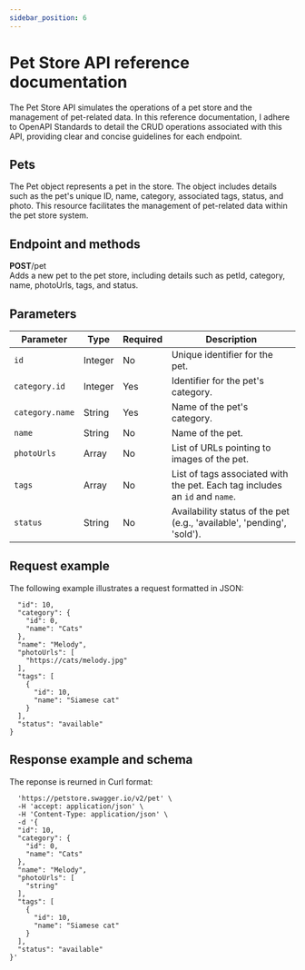 ```yaml
---
sidebar_position: 6
---
```


# Pet Store API reference documentation

The Pet Store API simulates the operations of a pet store and the management of pet-related data. In this reference documentation, I adhere to OpenAPI Standards to detail the CRUD operations associated with this API, providing clear and concise guidelines for each endpoint.

 ## Pets  
The Pet object represents a pet in the store. The object includes details such as the pet's unique ID, name, category, associated tags, status, and photo. This resource facilitates the management of pet-related data within the pet store system.

## Endpoint and methods
**POST**/pet  
Adds a new pet to the pet store, including details such as petId, category, name, photoUrls, tags, and status.

## Parameters  


| Parameter           | Type    | Required | Description                                                                                   |
|---------------------|---------|----------|-----------------------------------------------------------------------------------------------|
| `id`                | Integer | No       | Unique identifier for the pet.                                                                  |
| `category.id`       | Integer | Yes      | Identifier for the pet's category.                                                             |
| `category.name`     | String  | Yes      | Name of the pet's category.                                                                   |
| `name`              | String  | No       | Name of the pet.                                                                               |
| `photoUrls`         | Array   | No       | List of URLs pointing to images of the pet.                                                    |
| `tags`              | Array   | No       | List of tags associated with the pet. Each tag includes an `id` and `name`.                   |
| `status`            | String  | No       | Availability status of the pet (e.g., 'available', 'pending', 'sold').                       |


## Request example  
The following example illustrates a request formatted in JSON:
```{
  "id": 10,
  "category": {
    "id": 0,
    "name": "Cats"
  },
  "name": "Melody",
  "photoUrls": [
    "https://cats/melody.jpg"
  ],
  "tags": [
    {
      "id": 10,
      "name": "Siamese cat"
    }
  ],
  "status": "available"
}
```
  
## Response example and schema 
The reponse is reurned in Curl format: 
```curl -X 'POST' \
  'https://petstore.swagger.io/v2/pet' \
  -H 'accept: application/json' \
  -H 'Content-Type: application/json' \
  -d '{
  "id": 10,
  "category": {
    "id": 0,
    "name": "Cats"
  },
  "name": "Melody",
  "photoUrls": [
    "string"
  ],
  "tags": [
    {
      "id": 10,
      "name": "Siamese cat"
    }
  ],
  "status": "available"
}'
```
